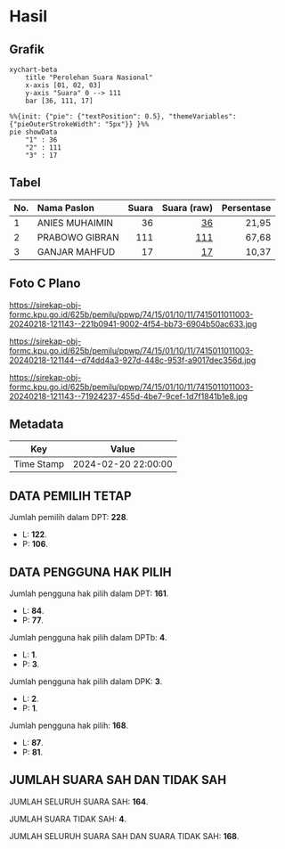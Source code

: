 # Hasil

## Grafik

```mermaid
xychart-beta
    title "Perolehan Suara Nasional"
    x-axis [01, 02, 03]
    y-axis "Suara" 0 --> 111
    bar [36, 111, 17]
```

```mermaid
%%{init: {"pie": {"textPosition": 0.5}, "themeVariables": {"pieOuterStrokeWidth": "5px"}} }%%
pie showData
    "1" : 36
    "2" : 111
    "3" : 17
```

## Tabel

| No. | Nama Paslon    | Suara | Suara (raw) | Persentase |
|:--- |:-------------- | -----:| -----------:| ----------:|
| 1   | ANIES MUHAIMIN | 36    | [36][p-1]   | 21,95      |
| 2   | PRABOWO GIBRAN | 111   | [111][p-2]  | 67,68      |
| 3   | GANJAR MAHFUD  | 17    | [17][p-3]   | 10,37      |


[p-1]: https://github.com/gigit-pemilu/pemilu-2024/blob/main/pilpres/hitung-suara/sub/74-sulawesi-tenggara/sub/15-buton-selatan/sub/01-batauga/sub/1011-molagina/sub/003-tps/sub/paslon-1.txt
[p-2]: https://github.com/gigit-pemilu/pemilu-2024/blob/main/pilpres/hitung-suara/sub/74-sulawesi-tenggara/sub/15-buton-selatan/sub/01-batauga/sub/1011-molagina/sub/003-tps/sub/paslon-2.txt
[p-3]: https://github.com/gigit-pemilu/pemilu-2024/blob/main/pilpres/hitung-suara/sub/74-sulawesi-tenggara/sub/15-buton-selatan/sub/01-batauga/sub/1011-molagina/sub/003-tps/sub/paslon-3.txt

## Foto C Plano

https://sirekap-obj-formc.kpu.go.id/625b/pemilu/ppwp/74/15/01/10/11/7415011011003-20240218-121143--221b0941-9002-4f54-bb73-6904b50ac633.jpg

https://sirekap-obj-formc.kpu.go.id/625b/pemilu/ppwp/74/15/01/10/11/7415011011003-20240218-121144--d74dd4a3-927d-448c-953f-a9017dec356d.jpg

https://sirekap-obj-formc.kpu.go.id/625b/pemilu/ppwp/74/15/01/10/11/7415011011003-20240218-121143--71924237-455d-4be7-9cef-1d7f1841b1e8.jpg


## Metadata

| Key        | Value               |
| ---------- | ------------------- |
| Time Stamp | 2024-02-20 22:00:00 |


## DATA PEMILIH TETAP

Jumlah pemilih dalam DPT: **228**.
 * L: **122**.
 * P: **106**.

## DATA PENGGUNA HAK PILIH

Jumlah pengguna hak pilih dalam DPT: **161**.
 * L: **84**.
 * P: **77**.

Jumlah pengguna hak pilih dalam DPTb: **4**.
 * L: **1**.
 * P: **3**.

Jumlah pengguna hak pilih dalam DPK: **3**.
 * L: **2**.
 * P: **1**.

Jumlah pengguna hak pilih: **168**.
 * L: **87**.
 * P: **81**.

## JUMLAH SUARA SAH DAN TIDAK SAH

JUMLAH SELURUH SUARA SAH: **164**.

JUMLAH SUARA TIDAK SAH: **4**.

JUMLAH SELURUH SUARA SAH DAN SUARA TIDAK SAH: **168**.


